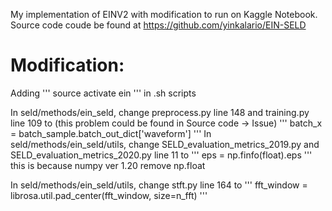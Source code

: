 My implementation of EINV2 with modification to run on Kaggle Notebook. Source code coude be found at https://github.com/yinkalario/EIN-SELD

# Modification:
Adding
'''
   source activate ein
'''
in .sh scripts

In seld/methods/ein_seld, change preprocess.py line 148 and training.py line 109 to (this problem could be found in Source code -> Issue)
'''
   batch_x = batch_sample.batch_out_dict['waveform']
'''
In seld/methods/ein_seld/utils, change SELD_evaluation_metrics_2019.py and SELD_evaluation_metrics_2020.py line 11 to 
'''
   eps = np.finfo(float).eps
'''  
this is because numpy ver 1.20 remove np.float

In seld/methods/ein_seld/utils, change stft.py line 164 to
'''
   fft_window = librosa.util.pad_center(fft_window, size=n_fft)
'''



